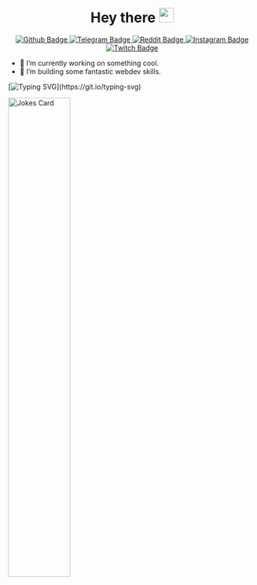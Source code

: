<div id="header" align="center">
  <img src="https://c.tenor.com/hDtIHRfhvBAAAAAi/ghost-pixelart.gif" width="5px" height="90px"/>
</div>

<h1 align="center">
  Hey there <img src="https://media.giphy.com/media/hvRJCLFzcasrR4ia7z/giphy.gif" height="30px"/>
</h1>

<div id="badges" align="center">
<a href="https://github.com/ID0NTMIND">
    <img src="https://img.shields.io/badge/Github-grey?style=for-the-badge&logo=Github&logoColor=white" alt="Github Badge"/>
  </a>
  <a href="https://t.me/id0ntmind">
    <img src="https://img.shields.io/badge/Telegram-blue?style=for-the-badge&logo=Telegram&logoColor=white" alt="Telegram Badge"/>
  </a>
  <a href="https://www.reddit.com/u/id0ntmind">
    <img src="https://img.shields.io/badge/Reddit-red?style=for-the-badge&logo=Reddit&logoColor=white" alt="Reddit Badge"/>
  </a>
  <a href="your-twitter-URL">
    <img src="https://img.shields.io/badge/Instagram-ff69b4?style=for-the-badge&logo=Instagram&logoColor=white" alt="Instagram Badge"/>
  </a>
    <a href="https://www.twitch.tv/in0rage">
    <img src="https://img.shields.io/badge/Twitch-blueviolet?style=for-the-badge&logo=Twitch&logoColor=white" alt="Twitch Badge"/>
  </a>
</div>
<div id="profileViews" align="center">
  <img src="https://komarev.com/ghpvc/?username=ID0NTMIND&style=flat-square&color=blue" alt=""/>
</div>



* 🔭 I’m currently working on something cool.
* 🌱 I’m building some fantastic webdev skills.



[![Typing SVG](https://readme-typing-svg.herokuapp.com?color=%2336BCF7&lines=Keep+in+touch+with+me:)](https://git.io/typing-svg)



<img src="https://readme-jokes.vercel.app/api" alt="Jokes Card" width=50%/>

